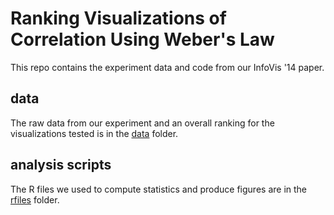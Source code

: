 Ranking Visualizations of Correlation Using Weber's Law
===================

This repo contains the experiment data and code from our InfoVis '14 paper. 

data
---

The raw data from our experiment and an overall ranking for the visualizations tested is in the [data](data) folder.

analysis scripts
---

The R files we used to compute statistics and produce figures are in the [rfiles](rfiles) folder.
